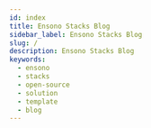 ```yaml
---
id: index
title: Ensono Stacks Blog
sidebar_label: Ensono Stacks Blog
slug: /
description: Ensono Stacks Blog
keywords:
  - ensono
  - stacks
  - open-source
  - solution
  - template
  - blog
---
```


<script src="https://io.dropinblog.com/embedjs/7ed13564-c563-4f47-bc56-155b37e79fe9.js"></script>

<div id="dib-posts"></div>
